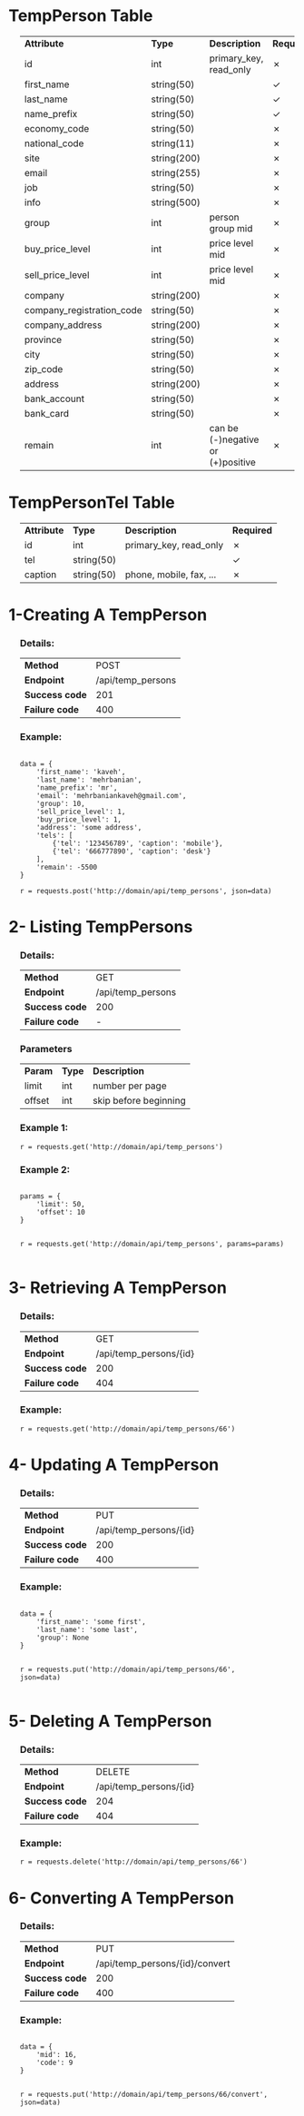 <h1>TempPerson Table</h1><div style="margin-left:20px;">
<table>
    <tr>
        <td><strong>Attribute</strong></td>
        <td><strong>Type</strong></td>
        <td><strong>Description</strong></td>
        <td><strong>Required</strong></td>
    </tr>
    <tr>
        <td>id</td>
        <td>int</td>
        <td>primary_key, read_only</td>
        <td>✗</td>
    </tr>
    <tr>
        <td>first_name</td>
        <td>string(50)</td>
        <td></td>
        <td>✓</td>
    </tr>
    <tr>
        <td>last_name</td>
        <td>string(50)</td>
        <td></td>
        <td>✓</td>
    </tr>
    <tr>
        <td>name_prefix</td>
        <td>string(50)</td>
        <td></td>
        <td>✓</td>
    </tr>
    <tr>
        <td>economy_code</td>
        <td>string(50)</td>
        <td></td>
        <td>✗</td>
    </tr>
    <tr>
        <td>national_code</td>
        <td>string(11)</td>
        <td></td>
        <td>✗</td>
    </tr>
    <tr>
        <td>site</td>
        <td>string(200)</td>
        <td></td>
        <td>✗</td>
    </tr>
    <tr>
        <td>email</td>
        <td>string(255)</td>
        <td></td>
        <td>✗</td>
    </tr>
    <tr>
        <td>job</td>
        <td>string(50)</td>
        <td></td>
        <td>✗</td>
    </tr>
    <tr>
        <td>info</td>
        <td>string(500)</td>
        <td></td>
        <td>✗</td>
    </tr>
    <tr>
        <td>group</td>
        <td>int</td>
        <td>person group mid</td>
        <td>✗</td>
    </tr>
    <tr>
        <td>buy_price_level</td>
        <td>int</td>
        <td>price level mid</td>
        <td>✗</td>
    </tr>
    <tr>
        <td>sell_price_level</td>
        <td>int</td>
        <td>price level mid</td>
        <td>✗</td>
    </tr>
    <tr>
        <td>company</td>
        <td>string(200)</td>
        <td></td>
        <td>✗</td>
    </tr>
    <tr>
        <td>company_registration_code</td>
        <td>string(50)</td>
        <td></td>
        <td>✗</td>
    </tr>
    <tr>
        <td>company_address</td>
        <td>string(200)</td>
        <td></td>
        <td>✗</td>
    </tr>
    <tr>
        <td>province</td>
        <td>string(50)</td>
        <td></td>
        <td>✗</td>
    </tr>
    <tr>
        <td>city</td>
        <td>string(50)</td>
        <td></td>
        <td>✗</td>
    </tr>
    <tr>
        <td>zip_code</td>
        <td>string(50)</td>
        <td></td>
        <td>✗</td>
    </tr>
    <tr>
        <td>address</td>
        <td>string(200)</td>
        <td></td>
        <td>✗</td>
    </tr>
    <tr>
        <td>bank_account</td>
        <td>string(50)</td>
        <td></td>
        <td>✗</td>
    </tr>
    <tr>
        <td>bank_card</td>
        <td>string(50)</td>
        <td></td>
        <td>✗</td>
    </tr>
    <tr>
        <td>remain</td>
        <td>int</td>
        <td>can be (-)negative or (+)positive</td>
        <td>✗</td>
    </tr>
</table>
</div>


<h1>TempPersonTel Table</h1><div style="margin-left:20px;">
<table>
    <tr>
        <td><strong>Attribute</strong></td>
        <td><strong>Type</strong></td>
        <td><strong>Description</strong></td>
        <td><strong>Required</strong></td>
    </tr>
    <tr>
        <td>id</td>
        <td>int</td>
        <td>primary_key, read_only</td>
        <td>✗</td>
    </tr>
    <tr>
        <td>tel</td>
        <td>string(50)</td>
        <td></td>
        <td>✓</td>
    </tr>
    <tr>
        <td>caption</td>
        <td>string(50)</td>
        <td>phone, mobile, fax, ...</td>
        <td>✗</td>
    </tr>
</table>
</div>



<div>
<h1> 1-Creating A TempPerson</h1><div style="margin-left:20px;"> 
<h3>Details:</h3>
    <table>
        <tr>
            <td><strong>Method</strong></td>
            <td>POST</td>
        </tr>
        <tr>
            <td><strong>Endpoint</strong></td>
            <td>/api/temp_persons</td>
        </tr>
        <tr>
            <td><strong>Success code</strong></td>
            <td>201</td>
        </tr>
        <tr>
            <td><strong>Failure code</strong></td>
            <td>400</td>
        </tr>
    </table>
    <h3>Example:</h3>

<pre><code>
data = {
    'first_name': 'kaveh',
    'last_name': 'mehrbanian',
    'name_prefix': 'mr',
    'email': 'mehrbaniankaveh@gmail.com',
    'group': 10,
    'sell_price_level': 1,
    'buy_price_level': 1,
    'address': 'some address',
    'tels': [
        {'tel': '123456789', 'caption': 'mobile'},
        {'tel': '666777890', 'caption': 'desk'}
    ],
    'remain': -5500
}

r = requests.post('http://domain/api/temp_persons', json=data)
</code></pre>
</div>
</div>



<div>
<h1>2- Listing TempPersons</h1><div style="margin-left:20px;"> 
<h3>Details:</h3>
    <table>
        <tr>
            <td><strong>Method</strong></td>
            <td>GET</td>
        </tr>
        <tr>
            <td><strong>Endpoint</strong></td>
            <td>/api/temp_persons</td>
        </tr>
        <tr>
            <td><strong>Success code</strong></td>
            <td>200</td>
        </tr>
        <tr>
            <td><strong>Failure code</strong></td>
            <td>-</td>
        </tr>
    </table>
<h3>Parameters</h3>
<table>
    <tr>
        <td><strong>Param</strong></td>
        <td><strong>Type</strong></td>
        <td><strong>Description</strong></td>
    </tr>
    <tr>
        <td>limit</td>
        <td>int</td>
        <td>number per page</td>
    </tr>
    <tr>
        <td>offset</td>
        <td>int</td>
        <td>skip before beginning</td>
    </tr>
</table>
    <h3>Example 1:</h3>
<pre><code>r = requests.get('http://domain/api/temp_persons')</code></pre>
    <h3>Example 2:</h3>
<pre><code>
params = {
    'limit': 50,
    'offset': 10
}

r = requests.get('http://domain/api/temp_persons', params=params)
</code></pre>
</div>
</div>



<div>
<h1>3- Retrieving A TempPerson</h1><div style="margin-left:20px;"> 
<h3>Details:</h3>
    <table>
        <tr>
            <td><strong>Method</strong></td>
            <td>GET</td>
        </tr>
        <tr>
            <td><strong>Endpoint</strong></td>
            <td>/api/temp_persons/{id}</td>
        </tr>
        <tr>
            <td><strong>Success code</strong></td>
            <td>200</td>
        </tr>
        <tr>
            <td><strong>Failure code</strong></td>
            <td>404</td>
        </tr>
    </table>
    <h3>Example:</h3>

<pre><code>r = requests.get('http://domain/api/temp_persons/66')</code></pre>
</div>
</div>



<div>
<h1>4- Updating A TempPerson</h1><div style="margin-left:20px;"> 
<h3>Details:</h3>
    <table>
        <tr>
            <td><strong>Method</strong></td>
            <td>PUT</td>
        </tr>
        <tr>
            <td><strong>Endpoint</strong></td>
            <td>/api/temp_persons/{id}</td>
        </tr>
        <tr>
            <td><strong>Success code</strong></td>
            <td>200</td>
        </tr>
        <tr>
            <td><strong>Failure code</strong></td>
            <td>400</td>
        </tr>
    </table>
    <h3>Example:</h3>
<pre><code>
data = {
    'first_name': 'some first',
    'last_name': 'some last',
    'group': None
}

r = requests.put('http://domain/api/temp_persons/66', json=data)</code></pre>
</div>
</div>



<div>
<h1>5- Deleting A TempPerson</h1><div style="margin-left:20px;"> 
<h3>Details:</h3>
    <table>
        <tr>
            <td><strong>Method</strong></td>
            <td>DELETE</td>
        </tr>
        <tr>
            <td><strong>Endpoint</strong></td>
            <td>/api/temp_persons/{id}</td>
        </tr>
        <tr>
            <td><strong>Success code</strong></td>
            <td>204</td>
        </tr>
        <tr>
            <td><strong>Failure code</strong></td>
            <td>404</td>
        </tr>
    </table>
    <h3>Example:</h3>
<pre><code>r = requests.delete('http://domain/api/temp_persons/66')</code></pre>
</div>
</div>



<div>
<h1>6- Converting A TempPerson</h1><div style="margin-left:20px;"> 
<h3>Details:</h3>
    <table>
        <tr>
            <td><strong>Method</strong></td>
            <td>PUT</td>
        </tr>
        <tr>
            <td><strong>Endpoint</strong></td>
            <td>/api/temp_persons/{id}/convert</td>
        </tr>
        <tr>
            <td><strong>Success code</strong></td>
            <td>200</td>
        </tr>
        <tr>
            <td><strong>Failure code</strong></td>
            <td>400</td>
        </tr>
    </table>
    <h3>Example:</h3>
<pre><code>
data = {
    'mid': 16,
    'code': 9
}

r = requests.put('http://domain/api/temp_persons/66/convert', json=data)</code></pre>
</div>
</div>